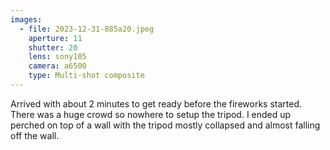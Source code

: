 ```yaml
---
images:
  - file: 2023-12-31-885a20.jpeg
    aperture: 11
    shutter: 20
    lens: sony105
    camera: a6500
    type: Multi-shot composite
---
```


Arrived with about 2 minutes to get ready before the fireworks started. There was a huge crowd so nowhere to setup the tripod. I ended up perched on top of a wall with the tripod mostly collapsed and almost falling off the wall.
